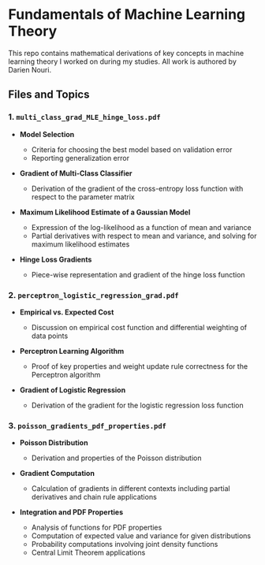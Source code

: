 # Fundamentals of Machine Learning Theory

This repo contains mathematical derivations of key concepts in machine learning theory I worked on during my studies. All work is authored by Darien Nouri.

## Files and Topics

### 1. `multi_class_grad_MLE_hinge_loss.pdf`
- **Model Selection**
  - Criteria for choosing the best model based on validation error
  - Reporting generalization error
  
- **Gradient of Multi-Class Classifier**
  - Derivation of the gradient of the cross-entropy loss function with respect to the parameter matrix
  
- **Maximum Likelihood Estimate of a Gaussian Model**
  - Expression of the log-likelihood as a function of mean and variance
  - Partial derivatives with respect to mean and variance, and solving for maximum likelihood estimates
  
- **Hinge Loss Gradients**
  - Piece-wise representation and gradient of the hinge loss function

### 2. `perceptron_logistic_regression_grad.pdf`
- **Empirical vs. Expected Cost**
  - Discussion on empirical cost function and differential weighting of data points
  
- **Perceptron Learning Algorithm**
  - Proof of key properties and weight update rule correctness for the Perceptron algorithm
  
- **Gradient of Logistic Regression**
  - Derivation of the gradient for the logistic regression loss function

### 3. `poisson_gradients_pdf_properties.pdf`
- **Poisson Distribution**
  - Derivation and properties of the Poisson distribution
  
- **Gradient Computation**
  - Calculation of gradients in different contexts including partial derivatives and chain rule applications
  
- **Integration and PDF Properties**
  - Analysis of functions for PDF properties
  - Computation of expected value and variance for given distributions
  - Probability computations involving joint density functions
  - Central Limit Theorem applications
